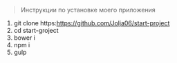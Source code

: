 > Инструкции по установке моего приложения

1. git clone https:https://github.com/Jolja06/start-project
2. cd start-groject
3. bower i
4. npm i
5. gulp
